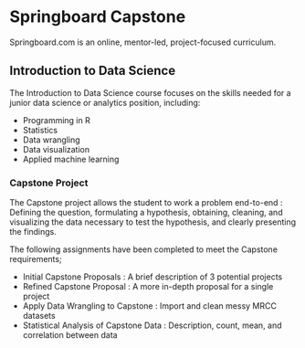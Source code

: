 # Springboard Capstone

Springboard.com is an online, mentor-led, project-focused curriculum. 

## Introduction to Data Science

The Introduction to Data Science course focuses on the skills needed for a junior data science or analytics position, including: 

* Programming in R
* Statistics
* Data wrangling
* Data visualization
* Applied machine learning

### Capstone Project

The Capstone project allows the student to work a problem end-to-end : Defining the question, formulating a hypothesis, obtaining, cleaning, and visualizing the data necessary to test the hypothesis, and clearly presenting the findings.

The following assignments have been completed to meet the Capstone requirements; 

* Initial Capstone Proposals : A brief description of 3 potential projects
* Refined Capstone Proposal : A more in-depth proposal for a single project
* Apply Data Wrangling to Capstone : Import and clean messy MRCC datasets
* Statistical Analysis of Capstone Data : Description, count, mean, and correlation between data
